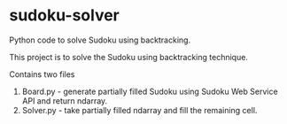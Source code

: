 # sudoku-solver
Python code to solve Sudoku using backtracking.

This project is to solve the Sudoku using backtracking technique.

Contains two files
1.  Board.py - generate partially filled Sudoku using Sudoku Web Service API and return ndarray.
2.  Solver.py - take partially filled ndarray and fill the remaining cell.
